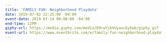 ```yaml
---
title: 'FAMILY FUN: Neighborhood Playdate'
date: 2019-07-02 22:25:00 -04:00
event-date: 2019-07-14 00:00:00 -04:00
end-time: 12PM
giphy-url: https://media.giphy.com/media/69rwYjbVUyaucGyEwb/giphy.gif
event-url: https://www.eventbrite.com/e/family-fun-neighborhood-playdate-tickets-64648807323
---
```


